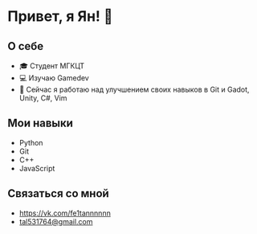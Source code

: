 # Привет, я Ян! 👋

## О себе
- 🎓 Студент МГКЦТ
- 💻 Изучаю Gamedev
- 🌱 Сейчас я работаю над улучшением своих навыков в Git и Gadot, Unity, C#, Vim

## Мои навыки
- Python
- Git
- C++
- JavaScript
  
## Связаться со мной
- https://vk.com/fe1tannnnnn
- tal531764@gmail.com
